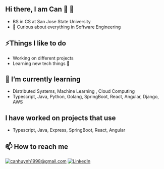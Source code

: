 ## Hi there, I am Can 👋 :apple:
- BS in CS at San Jose State University
- :eyes: Curious about everything in Software Engineering

## ⚡Things I like to do
- Working on different projects
- Learning new tech things :muscle: 

## 🔭 I’m currently learning
- Distributed Systems, Machine Learning , Cloud Computing
- Typescript, Java, Python, Golang, SpringBoot, React, Angular, Django, AWS

## I have worked on projects that use
- Typescript, Java, Express, SpringBoot, React, Angular

## 📫 How to reach me
<a href="mailto:canhuynh1998@gmail.com">![canhuynh1998@gmail.com](https://img.shields.io/badge/Gmail-D14836?style=for-the-badge&logo=gmail&logoColor=white)</a> <a href="https://www.linkedin.com/in/hoccanhuynh/">![LinkedIn](https://img.shields.io/badge/LinkedIn-0077B5?style=for-the-badge&logo=linkedin&logoColor=white)</a>



<!--
**canhuynh1998/canhuynh1998** is a ✨ _special_ ✨ repository because its `README.md` (this file) appears on your GitHub profile.

Here are some ideas to get you started:

- 🔭 I’m currently working on ...
- 🌱 I’m currently learning ...
- 👯 I’m looking to collaborate on ...
- 🤔 I’m looking for help with ...
- 💬 Ask me about ...
- 📫 How to reach me: ...
- 😄 Pronouns: ...
- ⚡ Fun fact: ...
-->
